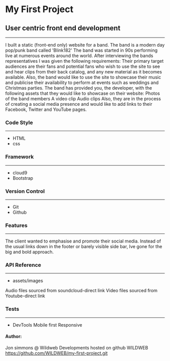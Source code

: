 # My First Project

## User centric front end development
-------------------------------------------
I built a static (front-end only) website for a band.
The band is a modern day pop/punk band called 'Blink182' The band was started in 90s performing live at numerous events around the world. After interviewing the bands representatives I was given the following requirements:
Their primary target audiences are their fans and potential fans who wish to use the site to see and hear clips from their back catalog, and any new material as it becomes available.
Also, the band would like to use the site to showcase their music and publicise their availability to perform at events such as weddings and Christmas parties.
The band has provided you, the developer, with the following assets that they would like to showcase on their website:
Photos of the band members
A video clip
Audio clips
Also, they are in the process of creating a social media presence and would like to add links to their Facebook, Twitter and YouTube pages. 

### Code Style
------------------------------------------
* HTML
* css

### Framework
------------------------------------------
* cloud9
* Bootstrap

### Version Control
------------------------------------------
* Git
* Github

### Features
----------------------------------------
The client wanted to emphasise and promote their social media.
Instead of the usual links down in the footer or barely visible side bar, Ive gone for the big and bold approach.

### API Reference
----------------------------------------
* assets/images

Audio files sourced from soundcloud-direct link
Video files sourced from Youtube-direct link

### Tests
----------------------------------------
* DevTools Mobile first Responsive

#### Author:

Jon simmons @ Wildweb Developments
hosted on github WILDWEB
https://github.com/WILDWEB/my-first-project.git







